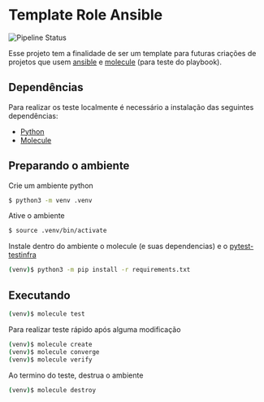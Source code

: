 # Template Role Ansible

![Pipeline Status](https://github.com/mentoriaiac/template-role-ansible/actions/workflows/ci.yml/badge.svg)

Esse projeto tem a finalidade de ser um template para futuras criações de projetos que usem [ansible](https://docs.ansible.com/) e [molecule](https://molecule.readthedocs.io/en/latest/) (para teste do playbook).

## Dependências
Para realizar os teste localmente é necessário a instalação das seguintes dependências:

* [Python](https://www.python.org/downloads/)
* [Molecule](https://molecule.readthedocs.io/en/latest/installation.html)

## Preparando o ambiente

Crie um ambiente python

```bash
$ python3 -m venv .venv
```
Ative o ambiente
```bash
$ source .venv/bin/activate
```

Instale dentro do ambiente o molecule (e suas dependencias) e o [pytest-testinfra](https://testinfra.readthedocs.io/en/latest/)
```bash
(venv)$ python3 -m pip install -r requirements.txt
```

## Executando
```bash
(venv)$ molecule test
```

Para realizar teste rápido após alguma modificação
```bash
(venv)$ molecule create
(venv)$ molecule converge
(venv)$ molecule verify
```

Ao termino do teste, destrua o ambiente
```bash
(venv)$ molecule destroy
```
